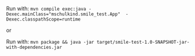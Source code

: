 Run with: `mvn compile exec:java -Dexec.mainClass="mschulkind.smile_test.App"  -Dexec.classpathScope=runtime`

or

Run with: `mvn package && java -jar target/smile-test-1.0-SNAPSHOT-jar-with-dependencies.jar`
